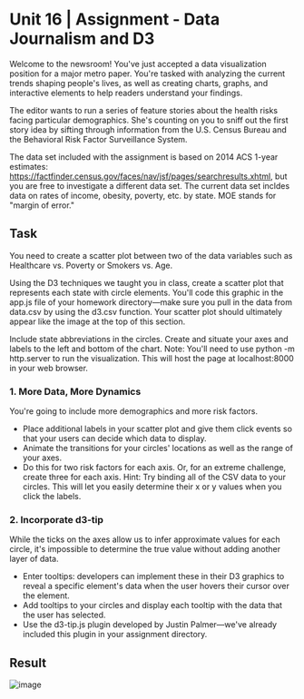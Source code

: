 # Unit 16 | Assignment - Data Journalism and D3

Welcome to the newsroom! You've just accepted a data visualization position for a major metro paper. You're tasked with analyzing the current trends shaping people's lives, as well as creating charts, graphs, and interactive elements to help readers understand your findings.

The editor wants to run a series of feature stories about the health risks facing particular demographics. She's counting on you to sniff out the first story idea by sifting through information from the U.S. Census Bureau and the Behavioral Risk Factor Surveillance System.

The data set included with the assignment is based on 2014 ACS 1-year estimates: https://factfinder.census.gov/faces/nav/jsf/pages/searchresults.xhtml, but you are free to investigate a different data set. The current data set incldes data on rates of income, obesity, poverty, etc. by state. MOE stands for "margin of error."

## Task 

You need to create a scatter plot between two of the data variables such as Healthcare vs. Poverty or Smokers vs. Age.

Using the D3 techniques we taught you in class, create a scatter plot that represents each state with circle elements. You'll code this graphic in the app.js file of your homework directory—make sure you pull in the data from data.csv by using the d3.csv function. Your scatter plot should ultimately appear like the image at the top of this section.

Include state abbreviations in the circles.
Create and situate your axes and labels to the left and bottom of the chart.
Note: You'll need to use python -m http.server to run the visualization. This will host the page at localhost:8000 in your web browser.

### 1. More Data, More Dynamics

You're going to include more demographics and more risk factors. 
* Place additional labels in your scatter plot and give them click events so that your users can decide which data to display. 
* Animate the transitions for your circles' locations as well as the range of your axes. 
* Do this for two risk factors for each axis. Or, for an extreme challenge, create three for each axis.
Hint: Try binding all of the CSV data to your circles. This will let you easily determine their x or y values when you click the labels.

### 2. Incorporate d3-tip
While the ticks on the axes allow us to infer approximate values for each circle, it's impossible to determine the true value without adding another layer of data. 
* Enter tooltips: developers can implement these in their D3 graphics to reveal a specific element's data when the user hovers their cursor over the element. 
* Add tooltips to your circles and display each tooltip with the data that the user has selected. 
* Use the d3-tip.js plugin developed by Justin Palmer—we've already included this plugin in your assignment directory.


## Result
![image](https://user-images.githubusercontent.com/45187198/57577507-93571000-7446-11e9-8312-643c4d20571f.png)
